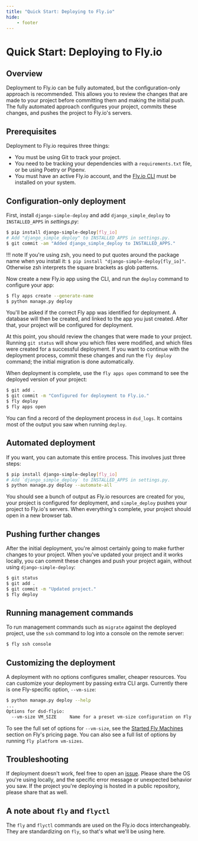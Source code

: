 ```yaml
---
title: "Quick Start: Deploying to Fly.io"
hide:
    - footer
---
```


# Quick Start: Deploying to Fly.io

## Overview

Deployment to Fly.io can be fully automated, but the configuration-only approach is recommended. This allows you to review the changes that are made to your project before committing them and making the initial push. The fully automated approach configures your project, commits these changes, and pushes the project to Fly.io's servers.

## Prerequisites

Deployment to Fly.io requires three things:

- You must be using Git to track your project.
- You need to be tracking your dependencies with a `requirements.txt` file, or be using Poetry or Pipenv.
- You must have an active Fly.io account, and the [Fly.io CLI](https://fly.io/docs/hands-on/install-flyctl/) must be installed on your system.

## Configuration-only deployment

First, install `django-simple-deploy` and add `django_simple_deploy` to `INSTALLED_APPS` in *settings.py*:

```sh
$ pip install django-simple-deploy[fly_io]
# Add "django_simple_deploy" to INSTALLED_APPS in settings.py.
$ git commit -am "Added django_simple_deploy to INSTALLED_APPS."
```

!!! note
    If you're using zsh, you need to put quotes around the package name when you install it: `$ pip install "django-simple-deploy[fly_io]"`. Otherwise zsh interprets the square brackets as glob patterns.

Now create a new Fly.io app using the CLI, and run the `deploy` command to configure your app:

```sh
$ fly apps create --generate-name
$ python manage.py deploy
```

You'll be asked if the correct Fly app was identified for deployment. A database will then be created, and linked to the app you just created. After that, your project will be configured for deployment.

At this point, you should review the changes that were made to your project. Running `git status` will show you which files were modified, and which files were created for a successful deployment. If you want to continue with the deployment process, commit these changes and run the `fly deploy` command; the initial migration is done automatically.

When deployment is complete, use the `fly apps open` command to see the deployed version of your project:

```sh
$ git add .
$ git commit -m "Configured for deployment to Fly.io."
$ fly deploy
$ fly apps open
```

You can find a record of the deployment process in `dsd_logs`. It contains most of the output you saw when running `deploy`.

## Automated deployment

If you want, you can automate this entire process. This involves just three steps:

```sh
$ pip install django-simple-deploy[fly_io]
# Add `django_simple_deploy` to INSTALLED_APPS in settings.py.
$ python manage.py deploy --automate-all
```

You should see a bunch of output as Fly.io resources are created for you, your project is configured for deployment, and `simple_deploy` pushes your project to Fly.io's servers. When everything's complete, your project should open in a new browser tab.

## Pushing further changes

After the initial deployment, you're almost certainly going to make further changes to your project. When you've updated your project and it works locally, you can commit these changes and push your project again, without using `django-simple-deploy`:

```sh
$ git status
$ git add .
$ git commit -m "Updated project."
$ fly deploy
```

## Running management commands

To run management commands such as `migrate` against the deployed project, use the `ssh` command to log into a console on the remote server:

```sh
$ fly ssh console
```

## Customizing the deployment

A deployment with no options configures smaller, cheaper resources. You can customize your deployment by passing extra CLI args. Currently there is one Fly-specific option, `--vm-size`:

```sh
$ python manage.py deploy --help
...
Options for dsd-flyio:
  --vm-size VM_SIZE     Name for a preset vm-size configuration on Fly.io, ie `shared-cpu-2x`.
```

To see the full set of options for `--vm-size`, see the [Started Fly Machines](https://fly.io/docs/about/pricing/#started-fly-machines) section on Fly's pricing page. You can also see a full list of options by running `fly platform vm-sizes`.

## Troubleshooting

If deployment doesn't work, feel free to open an [issue](https://github.com/django-simple-deploy/django-simple-deploy/issues). Please share the OS you're  using locally, and the specific error message or unexpected behavior you saw. If the project you're deploying is hosted in a public repository, please share that as well.

## A note about `fly` and `flyctl`

The `fly` and `flyctl` commands are used on the Fly.io docs interchangeably. They are standardizing on `fly`, so that's what we'll be using here.

